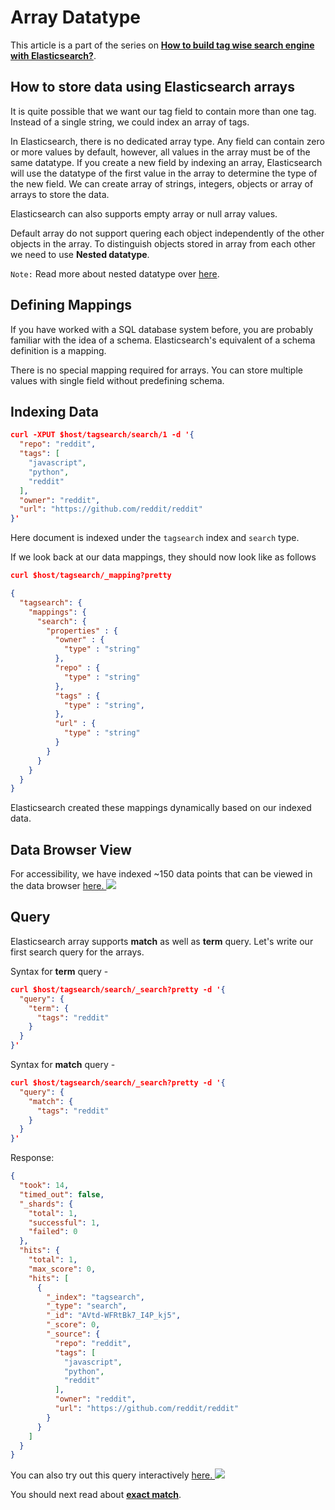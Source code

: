 # Array Datatype

This article is a part of the series on [**How to build tag wise search engine with Elasticsearch?**](https://appbaseio.gitbooks.io/esc/content/tagwise-search/introduction.html).

## How to store data using Elasticsearch arrays

It is quite possible that we want our tag field to contain more than one tag. Instead of a single string, we could index an array of tags.

In Elasticsearch, there is no dedicated array type. Any field can contain zero or more values by default, however, all values in the array must be of the same datatype. If you create a new field by indexing an array, Elasticsearch will use the datatype of the first value in the array to determine the type of the new field. We can create array of strings, integers, objects or array of arrays to store the data.

Elasticsearch can also supports empty array or null array values.

Default array do not support quering each object independently of the other objects in the array. To distinguish objects stored in array from each other we need to use **Nested datatype**.

`Note:` Read more about nested datatype over [here](https://www.elastic.co/guide/en/elasticsearch/reference/current/nested.html).



## Defining Mappings

If you have worked with a SQL database system before, you are probably familiar with the idea of a schema. Elasticsearch's equivalent of a schema definition is a mapping.

There is no special mapping required for arrays. You can store multiple values with single field without predefining schema.

## Indexing Data

```json
curl -XPUT $host/tagsearch/search/1 -d '{
  "repo": "reddit",
  "tags": [
    "javascript",
    "python",
    "reddit"
  ],
  "owner": "reddit",
  "url": "https://github.com/reddit/reddit"
}'
```
Here document is indexed under the `tagsearch` index and `search` type.

If we look back at our data mappings, they should now look like as follows

```json
curl $host/tagsearch/_mapping?pretty
```

```json
{
  "tagsearch": {
    "mappings": {
      "search": {
        "properties" : {
          "owner" : {
            "type" : "string"
          },
          "repo" : {
            "type" : "string"
          },
          "tags" : {
            "type" : "string",
          },
          "url" : {
            "type" : "string"
          }
        }
      }
    }
  }
}
```

Elasticsearch created these mappings dynamically based on our indexed data.

## Data Browser View

For accessibility, we have indexed ~150 data points that can be viewed in the data browser [here. ![](http://i.imgur.com/x7nLB9s.png)](https://opensource.appbase.io/dejavu/live/#?input_state=XQAAAALHAAAAAAAAAAA9iIqnY-B2BnTZGEQz6wkFsoF_M8R2gxpRSSrM2RItnfZBBZ4BB6CytahtDXqL9iWugbditVu12-io_RDH6EnaWmCJyCnWfQ0iFwrgkbBo0SnU3Xqcim-Pm0-xuDmP7mhQxyoU38QedOV8pTPQXp60TPwSPITJkWwLp0zDZ0FkmDSdaWNRiL00O2mMZFoNsprHUzDlW-vmJSwNDMKKGWWwYOxt7v73H89g)

## Query

Elasticsearch array supports **match** as well as **term** query. Let's write our first search query for the arrays.

Syntax for **term** query -
```json
curl $host/tagsearch/search/_search?pretty -d '{
  "query": {
    "term": {
      "tags": "reddit"
    }
  }
}'
```

Syntax for **match** query -
```json
curl $host/tagsearch/search/_search?pretty -d '{
  "query": {
    "match": {
      "tags": "reddit"
    }
  }
}'
```
Response:
```json
{
  "took": 14,
  "timed_out": false,
  "_shards": {
    "total": 1,
    "successful": 1,
    "failed": 0
  },
  "hits": {
    "total": 1,
    "max_score": 0,
    "hits": [
      {
        "_index": "tagsearch",
        "_type": "search",
        "_id": "AVtd-WFRtBk7_I4P_kj5",
        "_score": 0,
        "_source": {
          "repo": "reddit",
          "tags": [
            "javascript",
            "python",
            "reddit"
          ],
          "owner": "reddit",
          "url": "https://github.com/reddit/reddit"
        }
      }
    ]
  }
}
```
You can also try out this query interactively  [here. ![](http://i.imgur.com/9bg2TMJ.png)](https://opensource.appbase.io/mirage/#?input_state=XQAAAAKcBAAAAAAAAAA9iIhnNAWbsswtYjeQNZkpzQK4_mOzUeDpWmIz331lK48jshXTOfOI7tCDoM8Zd9yiIKWm3DN93aX2GMuvqGST6zHU_peJ4SS2h2zDqpjctgqBVDJwJiljZkC6dqlkLgT8hM9Cs7pHD2pnqvzcEbEgOt6Gg-myLtvRVmSS6VvBx-9SJv3PnFcx7Wyr5nss-M7T_idzZCq1ZeBJjNORxLqvD-kL_xhTllcypE6XRt49DTbaNGzjdUFvfUsCDryloJj0b-Jmzqqe8t3__63udaby9cslsjf9-rv_3lNNvuD62tXTMTDnlRSno-6NX4VPLTyT16wc_g9Fu__01xBmkKFiybU3sChTZ_91SlvdExdLe3mAX_LCcTRcRGkoN_T3k7i-WQjMDJJ_Z92Rx5PsexS3O3cqRoWsWFhIXMAyEFuRWZCCu7NsrBFnGw6MsgXcztpFY6ivrVdqt4Rwg6ATMkj5r2RlzXylJnUr7q015ENC0SoyHLAAX8ngKevbvuAHezDBsezvtcRDuBmE0NjE4G6_56VJX-zWsOPT_94L_y3D2984QPe5tHjss98VogrZcLxe-OD5NtzPjEbcBbG_-buX4bADRwSuyjePgO5X5TtkDONPkUbFkzQf1n52js8Eol66Z_4PCQo)

You should next read about [**exact match**](https://appbaseio.gitbooks.io/esc/content/tagwise-search/exact-match.html).
